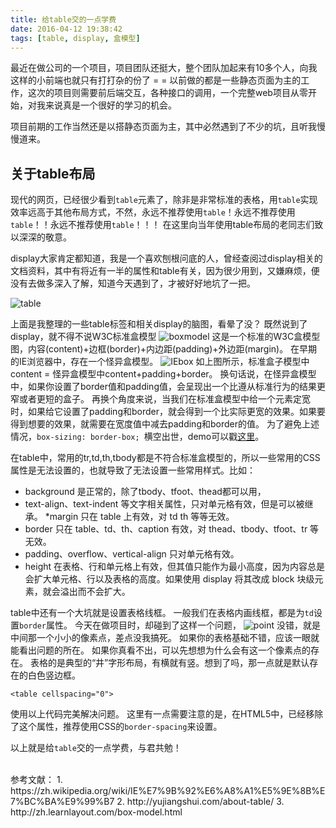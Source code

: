```yaml
---
title: 给table交的一点学费
date: 2016-04-12 19:38:42
tags: [table, display, 盒模型]
---
```

最近在做公司的一个项目，项目团队还挺大，整个团队加起来有10多个人，向我这样的小前端也就只有打打杂的份了 = =
以前做的都是一些静态页面为主的工作，这次的项目则需要前后端交互，各种接口的调用，一个完整web项目从零开始，对我来说真是一个很好的学习的机会。

项目前期的工作当然还是以搭静态页面为主，其中必然遇到了不少的坑，且听我慢慢道来。

## 关于table布局
现代的网页，已经很少看到`table`元素了，除非是非常标准的表格，用`table`实现效率远高于其他布局方式，不然，永远不推荐使用`table`！永远不推荐使用`table`！！永远不推荐使用`table`！！！
在这里向当年使用table布局的老同志们致以深深的敬意。

display大家肯定都知道，我是一个喜欢刨根问底的人，曾经查阅过display相关的文档资料，其中有将近有一半的属性和table有关，因为很少用到，又嫌麻烦，便没有去做多深入了解，知道今天遇到了，才被好好地坑了一把。

![table](/assets/blogImg/table.png)
<!-- more -->
上面是我整理的一些table标签和相关display的脑图，看晕了没？
既然说到了display，就不得不说W3C标准盒模型
![boxmodel](/assets/blogImg/boxmodel.png)
这是一个标准的W3C盒模型图，内容(content)+边框(border)+内边距(padding)+外边距(margin)。
在早期的IE浏览器中，存在一个怪异盒模型。
![IEbox](/assets/blogImg/IEbox.png)
如上图所示，标准盒子模型中content = 怪异盒模型中content+padding+border。
换句话说，在怪异盒模型中，如果你设置了border值和padding值，会呈现出一个比遵从标准行为的结果更窄或者更短的盒子。
再换个角度来说，当我们在标准盒模型中给一个元素定宽时，如果给它设置了padding和border，就会得到一个比实际更宽的效果。如果要得到想要的效果，就需要在宽度值中减去padding和border的值。
为了避免上述情况，`box-sizing: border-box; `横空出世，demo可以戳[这里](http://zh.learnlayout.com/box-sizing.html)。

在table中，常用的tr,td,th,tbody都是不符合标准盒模型的，所以一些常用的CSS属性是无法设置的，也就导致了无法设置一些常用样式。比如：
- background 是正常的，除了tbody、tfoot、thead都可以用，
- text-align、text-indent 等文字相关属性，只对单元格有效，但是可以被继承。 \*margin 只在 table 上有效，对 td th 等等无效。
- border 只在 table、td、th、caption 有效，对 thead、tbody、tfoot、tr 等无效。
- padding、overflow、vertical-align 只对单元格有效。
- height 在表格、行和单元格上有效，但其值只能作为最小高度，因为内容总是会扩大单元格、行以及表格的高度。如果使用 display 将其改成 block 块级元素，就会溢出而不会扩大。

table中还有一个大坑就是设置表格线框。
一般我们在表格内画线框，都是为`td`设置`border`属性。
今天在做项目时，却碰到了这样一个问题，
![point](/assets/blogImg/point.png)
没错，就是中间那一个小小的像素点，差点没我搞死。
如果你的表格基础不错，应该一眼就能看出问题的所在。
如果你真看不出，可以先想想为什么会有这一个像素点的存在。
表格的是典型的“井”字形布局，有横就有竖。想到了吗，那一点就是默认存在的白色竖边框。
```
<table cellspacing="0">
```
使用以上代码完美解决问题。
这里有一点需要注意的是，在HTML5中，已经移除了这个属性，推荐使用CSS的`border-spacing`来设置。

以上就是给`table`交的一点学费，与君共勉！

<br>
参考文献：
1. https://zh.wikipedia.org/wiki/IE%E7%9B%92%E6%A8%A1%E5%9E%8B%E7%BC%BA%E9%99%B7
2. http://yujiangshui.com/about-table/
3. http://zh.learnlayout.com/box-model.html

